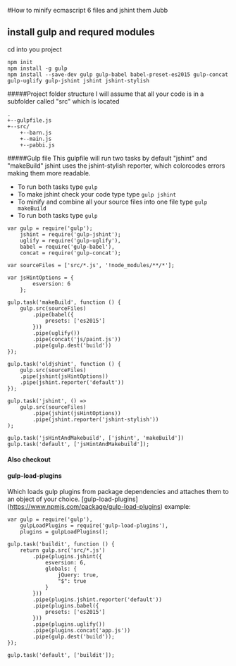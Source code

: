 #How to minify ecmascript 6 files and jshint them
Jubb


## install gulp and requred modules
cd into you project
```
npm init
npm install -g gulp
npm install --save-dev gulp gulp-babel babel-preset-es2015 gulp-concat gulp-uglify gulp-jshint jshint jshint-stylish

```

#####Project folder structure
I will assume that all your code is in a subfolder called "src" which is located 
```
.
+--gulpfile.js
+--src/
    +--barn.js
    +--main.js
    +--pabbi.js

```

#####Gulp file
This gulpfile will run two tasks by default "jshint" and "makeBuild"
jshint uses the jshint-stylish reporter, which colorcodes errors making them more readable.
- To run both tasks type `gulp`
- To make jshint check your code type type `gulp jshint`
- To minify and combine all your source files into one file type `gulp makeBuild`
- To run both tasks type `gulp`
```
var gulp = require('gulp');
    jshint = require('gulp-jshint');
    uglify = require('gulp-uglify'),
    babel = require('gulp-babel'),
    concat = require('gulp-concat');

var sourceFiles = ['src/*.js', '!node_modules/**/*'];

var jsHintOptions = {
        esversion: 6
    };

gulp.task('makeBuild', function () {
    gulp.src(sourceFiles)
        .pipe(babel({
            presets: ['es2015']
        }))
        .pipe(uglify())
        .pipe(concat('js/paint.js'))
        .pipe(gulp.dest('build'))
});

gulp.task('oldjshint', function () {
    gulp.src(sourceFiles)
    .pipe(jshint(jsHintOptions))
    .pipe(jshint.reporter('default'))
});

gulp.task('jshint', () =>
    gulp.src(sourceFiles)
        .pipe(jshint(jsHintOptions))
        .pipe(jshint.reporter('jshint-stylish'))
);

gulp.task('jsHintAndMakebuild', ['jshint', 'makeBuild'])
gulp.task('default', ['jsHintAndMakebuild']);
```

#### Also checkout
#### gulp-load-plugins
Which loads gulp plugins from package dependencies and attaches them to an object of your choice.
[gulp-load-plugins] (https://www.npmjs.com/package/gulp-load-plugins)
example:
```
var gulp = require('gulp'),
	gulpLoadPlugins = require('gulp-load-plugins'),
	plugins = gulpLoadPlugins();

gulp.task('buildit', function () {
	return gulp.src('src/*.js')
		.pipe(plugins.jshint({
			esversion: 6,
			globals: {
				jQuery: true,
				"$": true
			}
		}))
		.pipe(plugins.jshint.reporter('default'))
		.pipe(plugins.babel({
			presets: ['es2015']
		}))
		.pipe(plugins.uglify())
		.pipe(plugins.concat('app.js'))
		.pipe(gulp.dest('build'));
});

gulp.task('default', ['buildit']);
```
